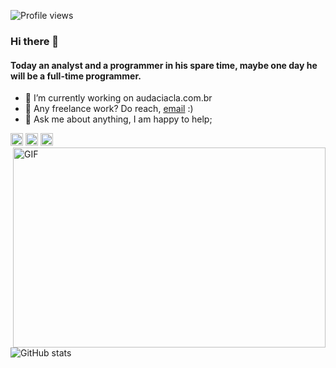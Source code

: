 ![Profile views](https://gpvc.arturio.dev/herizza)  

### Hi there 👋
#### Today an analyst and a programmer in his spare time, maybe one day he will be a full-time programmer.

- 🔭 I’m currently working on audaciacla.com.br 
- 💼 Any freelance work? Do reach, [email](mailto:matheusrizza@gmail.com) :)
- 💬 Ask me about anything, I am happy to help;

[<img src='https://cdn.jsdelivr.net/npm/simple-icons@3.0.1/icons/github.svg' alt='github' height='20'>](https://github.com/therizza)  [<img src='https://cdn.jsdelivr.net/npm/simple-icons@3.0.1/icons/linkedin.svg' alt='linkedin' height='20'>](https://www.linkedin.com/in/matheus-rizza-905151125/)  [<img src='https://cdn.jsdelivr.net/npm/simple-icons@3.0.1/icons/instagram.svg' alt='instagram' height='20'>](https://www.instagram.com/matheusrizza/)  
<img align="right" alt="GIF" src="http://i.imgur.com/kvUU7.gif" width="500" height="320" />

![GitHub stats](https://github-readme-stats.vercel.app/api?username=therizza&show_icons=true) 
